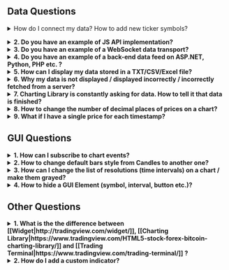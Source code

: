 ## Data Questions

<details>
<summary><h7>How do I connect my data? How to add new ticker symbols?</h7></summary>

<p>

We’ve done lot of work to make the process of connecting data simple and clear.
<p>

First, you need to read and understand this article: [[How to connect my data|https://github.com/tradingview/charting_library/wiki/How-To-Connect-My-Data]]
<p>

If you still have questions, open [[Demo Chart|https://demo_chart.tradingview.com]], then open Debugger-Network and filter requests by `demo_feed`. You will see all requests and corresponding responses in the [[UDF]] format.

#### link

</details>

<p>

<details>
<summary><b>2. Do you have an example of JS API implementation?</b></summary>
<p>

<p>
    If you look at the picture below, you will see the UDF Adapter as an example of the JS API implementation. Its code is not minified and it is written in such a way that our clients can understand how it works.
<p>
    [[Scheme|https://github.com/tradingview/charting_library/wiki/How-To-Connect-My-Data#udf-scheme]]
</details>

<details>
<summary><b>3. Do you have an example of a WebSocket data transport?</b></summary>
<p>

<p>
    We don’t have an example of such integration, but we still hope to make this example in the future.

</details>
<details>
<summary><b>4. Do you have an example of a back-end data feed on ASP.NET, Python, PHP etc. ?</b></summary>
<p>

<p>
    The only example of a back-end feed that we have is written on Javascript for NodeJS. You can find it here: [[yahoo_datafeed|https://github.com/tradingview/yahoo_datafeed]]

</details>
<details>
<summary><b>5. How can I display my data stored in a TXT/CSV/Excel file?</b></summary>

<p>

<p>
First of all, the Charting Library is not intended to display data from files. It is used to display bars data from a server. Secondly, you should keep in mind that according to the agreement you should use Charting Library on public websites only. If you still want to use a file as the source of data you will need to do the following steps:

1. Write an application using any server language (.NET, PHP, NodeJS, Python etc.). This application should read the file and provide the data from it in [[UDF]] format over HTTP(S).
Note: You can provide data in another format or use websocket to transfer it, but in this case you will need to implement a [[JS-Api]] adapter on a client.
2. You should either have a static IP or register a domain so a browser can send requests to your server.
3. Open `index.html` and replace `demo_feed.tradingview.com` with the URL to your server.

</details>
<details>
<summary><b>6. Why my data is not displayed / displayed incorrectly / incorrectly fetched from a server?</b></summary>
<p>

<p>

The first thing you should do is open `index.html` or your script where you create the library widget and put the following line in the initialization options of the widget: `debug: true,`. Once you have done that, you will see lot of helpful information in your browser console. Most of important actions that happen in the library are explained in the console.
<p>

Please read [[Symbology]] thoroughly. Most of errors with data happen because of incorrect symbol settings.

</details>
<details>
<summary><b>7. Charting Library is constantly asking for data. How to tell it that data is finished?</b></summary>
<p>

<p>

Specifically for this purpose there is a flag that can be added to the responses from your server that tells the library that there is no more data on the server. It is called `no_data` for [[UDF|https://github.com/tradingview/charting_library/wiki/UDF#bars]] and `noData` for [[JS API|https://github.com/tradingview/charting_library/wiki/JS-Api#getbarssymbolinfo-resolution-from-to-onhistorycallback-onerrorcallback-firstdatarequest]]

</details>
<details>
<summary><b>8. How to change the number of decimal places of prices on a chart?</b></summary>
<p>

<p>

Please read [[Symbology]] thoroughly. Number of decimal places is calculated based on `minmov` and `pricescale` values.

</details>
<details>
<summary><b>9. What if I have a single price for each timestamp?</b></summary>
<p>

<p>

You still can display your data if you have only one price for each timestamp, but obviously you will not be able to display the data as bars/candles. Since the library is intended to display different styles of data: candles, bars, histogram, you are supposed to provide Open, High, Low, Close and optional Volume for each timestamp. If you have only one price, you can pass `Open = High = Low = Close = price`. For better view of this data, you can change default chart style to “Line” (see GUI Questions).
</details>

## GUI Questions

<details>
<summary><b>1. How can I subscribe to chart events?</b></summary>
<p>

<p>
We have a few ways to subscribe to the events:
<p>
1. Subscribing to general events that are related to a whole chart layout, not a specific chart.
[[Open article|https://github.com/tradingview/charting_library/wiki/Widget-Methods#subscribing-to-chart-events]]
<p>
2. Subscribing to events that are related to a single chart
[[Open article|https://github.com/tradingview/charting_library/wiki/Chart-Methods#subscribing-to-chart-events]]
<p>

Check the result value of subscription methods. Some of them return a [[Subscription|https://github.com/tradingview/charting_library/wiki/Subscription]] object that has methods `subscribe`/`unsubscribe`. The others accept a callback function.

</details>
<details>
<summary><b>2. How to change default bars style from Candles to another one?</b></summary>
<p>

<p>

You need to use [[overrides|https://github.com/tradingview/charting_library/wiki/Widget-Constructor#overrides]] of the Widget Constructor. Add `mainSeriesProperties.style` key. You can find allowed values in [[this article|https://github.com/tradingview/charting_library/wiki/Overrides]]

</details>
<details>
<summary><b>3. How can I change the list of resolutions (time intervals) on a chart / make them grayed?</b></summary>

* List of the resolutions displayed in a pop-up on a chart is defined by [[supported_resolutions|https://github.com/tradingview/charting_library/wiki/JS-Api#supported_resolutions]] from the data feed configuration.

* Resolutions available for a certain instrument are defined by [[supported_resolutions|https://github.com/tradingview/charting_library/wiki/Symbology#supported_resolutions]] from the instrument/symbol information.

* If you support intraday resolutions, you need to set [[has_intraday|https://github.com/tradingview/charting_library/wiki/Symbology#has_intraday-]]

* Additionally, if you support seconds, you need to set [[has_seconds|https://github.com/tradingview/charting_library/wiki/Symbology#has_seconds-]]

* If you support daily resolutions, you should set [[has_daily|https://github.com/tradingview/charting_library/wiki/Symbology#has_daily-]]

* If you support weeks and months, you should set [[has_weekly_and_monthly|https://github.com/tradingview/charting_library/wiki/Symbology#has_weekly_and_monthly-]]

* Additionally, you should set the resolutions, which are provided by your server for [[intraday resolutions|https://github.com/tradingview/charting_library/wiki/Symbology#intraday_multipliers-]] and separately for [[seconds|https://github.com/tradingview/charting_library/wiki/Symbology#seconds_multipliers-]].

* If an instrument supports (`supported_resolutions`) more resolutions that can be provided by the server (`intraday_multipliers`), the other resolutions are constructed by the chart.

</details>
<details>
<summary><b>4. How to hide a GUI Element (symbol, interval, button etc.)?</b></summary>

* Most of GUI elements can be hidden using [[Featuresets]]. Please look at the [Interactive map of featuresets](http://tradingview.github.io/featuresets.html) to find what you need.

* There are base elements that cannot be hidden, but if you still want to get rid of them you can use [CSS customization](https://github.com/tradingview/charting_library/wiki/Widget-Constructor#custom_css_url-since-14). Please note that the names, classes and identifiers of DOM elements may be changed in future versions of the product without any notifications.
</details>

## Other Questions

<details>
<summary><b>1. What is the the difference between [[Widget|http://tradingview.com/widget/]], [[Charting Library|https://www.tradingview.com/HTML5-stock-forex-bitcoin-charting-library/]] and [[Trading Terminal|https://www.tradingview.com/trading-terminal/]] ?</b></summary>
<p>

<p>
    [[Widget|http://tradingview.com/widget/]] is connected to TradingView data. Perfect for websites, blogs and forums where you need a fast & free solution. Integration is simply cutting & pasting pre-made iframe code. It has lots of display modes.
<p>
    [[Charting Library|https://www.tradingview.com/HTML5-stock-forex-bitcoin-charting-library/]] is a chart with your own data. This is a standalone solution that you download, host on your servers, connect your own data & use in your site/app for free.
<p>
    [[Trading Terminal|https://www.tradingview.com/trading-terminal/]] is a standalone product that is licensed to brokers. It includes all features available in the Charting Library, but it also has trading functionality, multiple chart layouts, watchlists, details, news widgets and other advanced tools. It has its own licensing fees associated with it.

</details>

<details>
<summary><b>2. How do I add a custom indicator?</b></summary>
<p>

<p>
    At the moment there is only one way to add custom indicators. It is described in a [[dedicated article|https://github.com/tradingview/charting_library/wiki/Creating-Custom-Studies]].
</details>